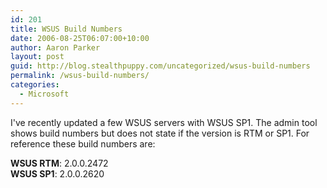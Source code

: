 ```yaml
---
id: 201
title: WSUS Build Numbers
date: 2006-08-25T06:07:00+10:00
author: Aaron Parker
layout: post
guid: http://blog.stealthpuppy.com/uncategorized/wsus-build-numbers
permalink: /wsus-build-numbers/
categories:
  - Microsoft
---
```

I've recently updated a few WSUS servers with WSUS SP1. The admin tool shows build numbers but does not state if the version is RTM or SP1. For reference these build numbers are:

**WSUS RTM**: 2.0.0.2472  
**WSUS SP1**: 2.0.0.2620